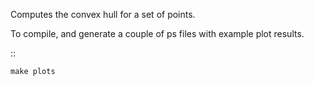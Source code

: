 Computes the convex hull for a set of points.

To compile, and generate a couple of ps files with example plot results.

::

    make plots

